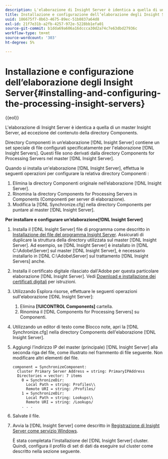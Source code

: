 ```yaml
---
description: L'elaborazione di Insight Server è identica a quella di un master Insight Server, ad eccezione del contenuto della directory Components.
title: Installazione e configurazione dell’elaborazione degli Insight Server
uuid: 186675f7-8b63-4675-89ec-51b0837a64d8
exl-id: 21f7e31b-a2fb-4257-972e-5228bb1efa01
source-git-commit: b1dda69a606a16dccca30d2a74c7e63dbd27936c
workflow-type: tm+mt
source-wordcount: '303'
ht-degree: 5%

---
```


# Installazione e configurazione dell’elaborazione degli Insight Server{#installing-and-configuring-the-processing-insight-servers}

{{eol}}

L&#39;elaborazione di Insight Server è identica a quella di un master Insight Server, ad eccezione del contenuto della directory Components.

Directory Componenti in un’elaborazione [!DNL Insight Server] contiene un set speciale di file configurati specificatamente per l&#39;elaborazione [!DNL Insight Servers]. Questi file sono derivati dalla directory Components for Processing Servers nel master [!DNL Insight Server].

Quando si installa un&#39;elaborazione [!DNL Insight Server], effettua le seguenti operazioni per configurare la relativa directory Componenti :

1. Elimina la directory Componenti originale nell’elaborazione [!DNL Insight Server].
1. Rinomina la directory Components for Processing Servers in Components (Componenti per server di elaborazione).
1. Modifica la [!DNL Synchronize.cfg] nella directory Components per puntare al master [!DNL Insight Server].

**Per installare e configurare un’elaborazione[!DNL Insight Server]**

1. Installa il [!DNL Insight Server] file di programma come descritto in [Installazione dei file del programma Insight Server](../../../../../../home/c-inst-svr/c-install-ins-svr/t-install-proc-inst-svr-dpu/t-install-prgm-files.md#task-1e6251fd39714186baa40d38f23d0088). Assicurati di duplicare la struttura della directory utilizzata sul master [!DNL Insight Server]. Ad esempio, se [!DNL Insight Server] è installato in [!DNL C:\Adobe\Server] sul master [!DNL Insight Server], è necessario installarlo in [!DNL C:\Adobe\Server] sul trattamento [!DNL Insight Servers] anche.
1. Installa il certificato digitale rilasciato dall&#39;Adobe per questa particolare elaborazione [!DNL Insight Server]. Vedi [Download e installazione dei certificati digitali](../../../../../../home/c-inst-svr/c-install-ins-svr/t-install-proc-inst-svr-dpu/c-dnld-dgtl-cert/c-dnld-dgtl-cert.md#concept-4f79c240492f4e52b6375b4b3bbefa17) per istruzioni.
1. Utilizzando Esplora risorse, effettuare le seguenti operazioni sull&#39;elaborazione [!DNL Insight Server]:

   1. Elimina **[!UICONTROL Components]** cartella.
   1. Rinomina il [!DNL Components for Processing Servers] su Componenti.

1. Utilizzando un editor di testo come Blocco note, apri la [!DNL Synchronize.cfg] nella directory Components dell&#39;elaborazione [!DNL Insight Server].
1. Aggiungi l’indirizzo IP del master (principale) [!DNL Insight Server] alla seconda riga del file, come illustrato nel frammento di file seguente. Non modificare altri elementi del file.

   ```
   component = SynchronizeComponent:
     Cluster Primary Server Address = string: PrimaryIPAddress
     Directories = vector: 7 items
       0 = SynchronizeDir:
         Local Path = string: Profiles\\
         Remote URI = string: /Profiles/
       1 = SynchronizeDir:
         Local Path = string: Lookups\\
         Remote URI = string: /Lookups/
       . . .
   ```

1. Salvate il file.
1. Avvia la [!DNL Insight Server] come descritto in [Registrazione di Insight Server come servizio Windows](../../../../../../home/c-inst-svr/c-install-ins-svr/t-install-proc-inst-svr-dpu/c-reg-wdws-svc.md#concept-f2c7aa891d544a2595aa01d0d796a540).

   È stata completata l&#39;installazione del [!DNL Insight Server] cluster. Quindi, configura il profilo di set di dati da eseguire sul cluster come descritto nella sezione seguente.
